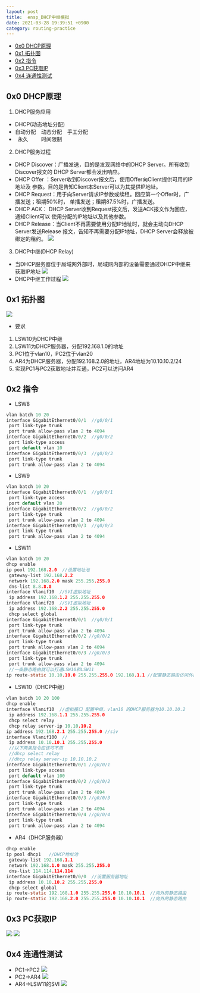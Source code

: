 ```yaml
---
layout: post
title:  ensp_DHCP中继模拟
date: 2021-03-28 19:39:51 +0900
category: routing-practice
---
```


<!-- TOC -->

- [0x0 DHCP原理](#0x0-dhcp原理)
- [0x1 拓扑图](#0x1-拓扑图)
- [0x2 指令](#0x2-指令)
- [0x3 PC获取IP](#0x3-pc获取ip)
- [0x4 连通性测试](#0x4-连通性测试)

<!-- /TOC -->

## 0x0 DHCP原理
1. DHCP服务应用
- DHCP(动态地址分配)
- 自动分配&emsp;动态分配&emsp;手工分配
- &ensp;永久&ensp;&emsp;&emsp;时间限制&emsp;
2. DHCP服务过程
- DHCP Discover：广播发送，目的是发现网络中的DHCP Server。所有收到Discover报文的
DHCP Server都会发出响应。
- DHCP Offer ：Server收到Discover报文后，使用Offer向Client提供可用的IP地址及
参数。目的是告知Client本Server可以为其提供IP地址。
- DHCP Request：用于向Server请求IP参数或续租。回应第一个Offer时，广播发送；租期50%时，
单播发送；租期87.5%时，广播发送。
- DHCP ACK： DHCP Server收到Request报文后，发送ACK报文作为回应，通知Client可以
使用分配的IP地址以及其他参数。
- DHCP Release：当Client不再需要使用分配IP地址时，就会主动向DHCP Server发送Release
报文，告知不再需要分配IP地址，DHCP Server会释放被绑定的租约。
![](https://lcy2218.github.io/images/20210328-1.png)
3. DHCP中继(DHCP Relay)
- 当DHCP服务器位于局域网外部时，局域网内部的设备需要通过DHCP中继来获取IP地址
![](https://lcy2218.github.io/images/20210328-2.png)
- DHCP中继工作过程
![](https://lcy2218.github.io/images/20210328-3.png)


## 0x1 拓扑图
![](https://lcy2218.github.io/images/20210328-4.png)
- 要求
1. LSW10为DHCP中继
2. LSW11为DHCP服务器，分配192.168.1.0的地址
3. PC1位于vlan10，PC2位于vlan20
4. AR4为DHCP服务器，分配192.168.2.0的地址，AR4地址为10.10.10.2/24
5. 实现PC1与PC2获取地址并互通，PC2可以访问AR4

## 0x2 指令
- LSW8
```c
vlan batch 10 20
interface GigabitEthernet0/0/1  //g0/0/1
 port link-type trunk
 port trunk allow-pass vlan 2 to 4094
interface GigabitEthernet0/0/2  //g0/0/2
 port link-type access
 port default vlan 10
interface GigabitEthernet0/0/3  //g0/0/3
 port link-type trunk
 port trunk allow-pass vlan 2 to 4094
```
- LSW9
```c
vlan batch 10 20
interface GigabitEthernet0/0/1  //g0/0/1
 port link-type access
 port default vlan 20
interface GigabitEthernet0/0/2  //g0/0/2
 port link-type trunk
 port trunk allow-pass vlan 2 to 4094
interface GigabitEthernet0/0/3  //g0/0/3
 port link-type trunk
 port trunk allow-pass vlan 2 to 4094
```
- LSW11
```c
vlan batch 10 20
dhcp enable
ip pool 192.168.2.0  //设置地址池
 gateway-list 192.168.2.2
 network 192.168.2.0 mask 255.255.255.0
 dns-list 8.8.8.8
interface Vlanif10  //SVI虚拟地址
 ip address 192.168.1.2 255.255.255.0
interface Vlanif20  //SVI虚拟地址
 ip address 192.168.2.2 255.255.255.0
 dhcp select global
interface GigabitEthernet0/0/1  //g0/0/1
 port link-type trunk
 port trunk allow-pass vlan 2 to 4094
interface GigabitEthernet0/0/2 //g0/0/2
 port link-type trunk
 port trunk allow-pass vlan 2 to 4094
interface GigabitEthernet0/0/3 //g0/0/3
 port link-type trunk
 port trunk allow-pass vlan 2 to 4094
 //一条静态路由就可以打通LSW10和LSW11
ip route-static 10.10.10.0 255.255.255.0 192.168.1.1 //配置静态路由访问外部DHCP服务器
```

- LSW10（DHCP中继）
```c
vlan batch 10 20 100
dhcp enable
interface Vlanif10  //虚拟接口 配置中继，vlan10 的DHCP服务器为10.10.10.2
 ip address 192.168.1.1 255.255.255.0
 dhcp select relay
 dhcp relay server-ip 10.10.10.2
ip address 192.168.2.1 255.255.255.0 //siv
interface Vlanif100  //
 ip address 10.10.10.1 255.255.255.0
 //以下两条指令应该可不用
 //dhcp select relay
 //dhcp relay server-ip 10.10.10.2
interface GigabitEthernet0/0/1 //g0/0/1
 port link-type access
 port default vlan 100
interface GigabitEthernet0/0/2 //g0/0/2
 port link-type trunk
 port trunk allow-pass vlan 2 to 4094
interface GigabitEthernet0/0/3 //g0/0/3
 port link-type trunk
 port trunk allow-pass vlan 2 to 4094
interface GigabitEthernet0/0/4 //g0/0/4
 port link-type trunk
 port trunk allow-pass vlan 2 to 4094
```

- AR4（DHCP服务器）
```c
dhcp enable
ip pool dhcp1   //DHCP地址池
 gateway-list 192.168.1.1 
 network 192.168.1.0 mask 255.255.255.0 
 dns-list 114.114.114.114 
interface GigabitEthernet0/0/0  //设置服务器地址
 ip address 10.10.10.2 255.255.255.0 
 dhcp select global
ip route-static 192.168.1.0 255.255.255.0 10.10.10.1  //向外的静态路由
ip route-static 192.168.2.0 255.255.255.0 10.10.10.1  //向外的静态路由
```

## 0x3 PC获取IP
![](https://lcy2218.github.io/images/20210328-5.png)
![](https://lcy2218.github.io/images/20210328-6.png)

## 0x4 连通性测试
- PC1->PC2
![](https://lcy2218.github.io/images/20210328-7.png)
- PC2->AR4
![](https://lcy2218.github.io/images/20210328-8.png)
- AR4->LSW11的SVI
![](https://lcy2218.github.io/images/20210328-9.png)